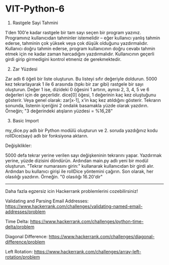 # VIT-Python-6

1. Rastgele Sayi Tahmini

1'den 100'e kadar rastgele bir tam sayı seçen bir program yazınız. Programınız kullanıcıdan tahminler istemelidir – eğer kullanıcı yanlış tahmin ederse, tahminin çok yüksek veya çok düşük olduğunu yazdırmalıdır. Kullanıcı doğru tahmin ederse, program kullanıcının doğru cevabı tahmin etmek için ne kadar zaman harcadığını yazdırmalıdır. Kullanıcının geçerli girdi girip girmedigini kontrol etmeniz de gerekmektedir.

2. Zar Yüzdesi

Zar adlı 6 öğeli bir liste oluşturun. Bu listeyi sıfır değeriyle doldurun. 5000 kez tekrarlayarak 1 ile 6 arasında (tıpkı bir zar gibi) rastgele bir sayı oluşturun. Değer 1 ise, dizideki 0 öğesini 1 artırın, aynısı 2, 3, 4, 5 ve 6 değerleri için de geçerlidir. dice[0] öğesi, 1 değerinin kaç kez oluştuğunu gösterir. Veya genel olarak: zar[x-1], x'in kaç kez atıldığını gösterir.
Tekrarın sonunda, listenin içeriğini 2 ondalık basamakla yüzde olarak yazdırın. Örneğin; "3 değerindeki atışların yüzdesi = %16,28"

3. Basic Import

my_dice.py adlı bir Python modülü oluşturun ve 2. soruda yazdığınız kodu rollDice(sayı) adlı bir fonksiyona aktarın.

Değişiklikler:

5000 defa tekrar yerine verilen sayı değişkeninin tekrarını yapar.
Yazdırmak yerine, yüzde dizisini döndürün.
Ardından main.py adlı yeni bir modül oluşturun. "Tekrar numarasını girin:" kullanarak kullanıcıdan bir girdi alır. Ardından bu kullanıcı girişi ile rollDice yöntemini çağırın. Son olarak, her olasılığı yazdırın. Örneğin. "0 olasılığı 16.20'dir"

--------- 

Daha fazla egzersiz icin Hackerrank problemlerini cozebilirsiniz!

Validating and Parsing Email Addresses: https://www.hackerrank.com/challenges/validating-named-email-addresses/problem

Time Delta: https://www.hackerrank.com/challenges/python-time-delta/problem

Diagonal Difference: https://www.hackerrank.com/challenges/diagonal-difference/problem

Left Rotation: https://www.hackerrank.com/challenges/array-left-rotation/problem
